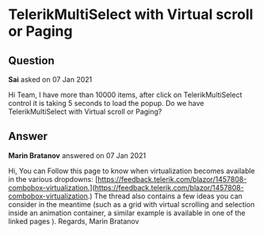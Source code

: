 # TelerikMultiSelect with Virtual scroll or Paging

## Question

**Sai** asked on 07 Jan 2021

Hi Team, I have more
than 10000 items, after click on TelerikMultiSelect control it is
taking 5 seconds to load the popup. Do we
have TelerikMultiSelect with Virtual scroll or Paging?

## Answer

**Marin Bratanov** answered on 07 Jan 2021

Hi, You can Follow this page to know when virtualization becomes available in the various dropdowns: [https://feedback.telerik.com/blazor/1457808-combobox-virtualization.](https://feedback.telerik.com/blazor/1457808-combobox-virtualization.) The thread also contains a few ideas you can consider in the meantime (such as a grid with virtual scrolling and selection inside an animation container, a similar example is available in one of the linked pages ). Regards, Marin Bratanov
